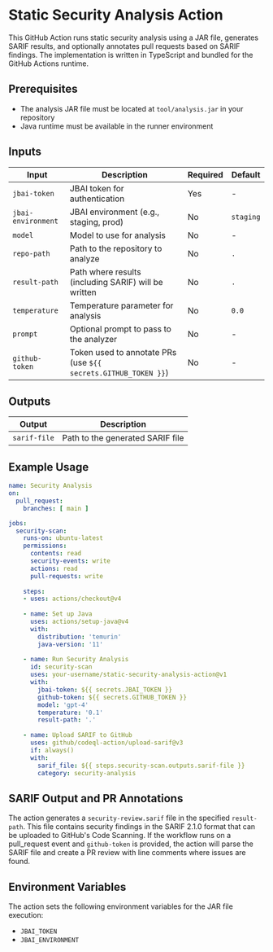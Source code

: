# Static Security Analysis Action

This GitHub Action runs static security analysis using a JAR file, generates SARIF results, and optionally annotates pull requests based on SARIF findings. The implementation is written in TypeScript and bundled for the GitHub Actions runtime.

## Prerequisites

- The analysis JAR file must be located at `tool/analysis.jar` in your repository
- Java runtime must be available in the runner environment

## Inputs

| Input | Description | Required | Default |
|-------|-------------|----------|---------|
| `jbai-token` | JBAI token for authentication | Yes | - |
| `jbai-environment` | JBAI environment (e.g., staging, prod) | No | `staging` |
| `model` | Model to use for analysis | No | - |
| `repo-path` | Path to the repository to analyze | No | `.` |
| `result-path` | Path where results (including SARIF) will be written | No | `.` |
| `temperature` | Temperature parameter for analysis | No | `0.0` |
| `prompt` | Optional prompt to pass to the analyzer | No | - |
| `github-token` | Token used to annotate PRs (use `${{ secrets.GITHUB_TOKEN }}`) | No | - |

## Outputs

| Output | Description |
|--------|-------------|
| `sarif-file` | Path to the generated SARIF file |

## Example Usage

```yaml
name: Security Analysis
on:
  pull_request:
    branches: [ main ]

jobs:
  security-scan:
    runs-on: ubuntu-latest
    permissions:
      contents: read
      security-events: write
      actions: read
      pull-requests: write
    
    steps:
    - uses: actions/checkout@v4
    
    - name: Set up Java
      uses: actions/setup-java@v4
      with:
        distribution: 'temurin'
        java-version: '11'
    
    - name: Run Security Analysis
      id: security-scan
      uses: your-username/static-security-analysis-action@v1
      with:
        jbai-token: ${{ secrets.JBAI_TOKEN }}
        github-token: ${{ secrets.GITHUB_TOKEN }}
        model: 'gpt-4'
        temperature: '0.1'
        result-path: '.'
    
    - name: Upload SARIF to GitHub
      uses: github/codeql-action/upload-sarif@v3
      if: always()
      with:
        sarif_file: ${{ steps.security-scan.outputs.sarif-file }}
        category: security-analysis
```

## SARIF Output and PR Annotations

The action generates a `security-review.sarif` file in the specified `result-path`. This file contains security findings in the SARIF 2.1.0 format that can be uploaded to GitHub's Code Scanning. If the workflow runs on a pull_request event and `github-token` is provided, the action will parse the SARIF file and create a PR review with line comments where issues are found.

## Environment Variables

The action sets the following environment variables for the JAR file execution:
- `JBAI_TOKEN`
- `JBAI_ENVIRONMENT`